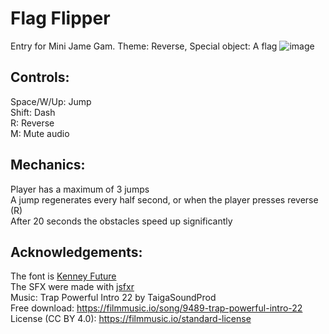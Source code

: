 # Flag Flipper
Entry for Mini Jame Gam. Theme: Reverse, Special object: A flag
![image](https://user-images.githubusercontent.com/95886475/216801304-e6d977d9-09b4-47a7-955d-c675eb26a8dd.png)
<br>
## Controls:
Space/W/Up: Jump<br>
Shift: Dash<br>
R: Reverse<br>
M: Mute audio<br>
## Mechanics:
Player has a maximum of 3 jumps<br>
A jump regenerates every half second, or when the player presses reverse (R)<br>
After 20 seconds the obstacles speed up significantly


## Acknowledgements:<br>
The font is [Kenney Future](https://kenney.nl/assets/kenney-fonts)<br>
The SFX were made with [jsfxr](https://sfxr.me/)<br>
Music: Trap Powerful Intro 22 by TaigaSoundProd<br>
Free download: https://filmmusic.io/song/9489-trap-powerful-intro-22<br>
License (CC BY 4.0): https://filmmusic.io/standard-license


